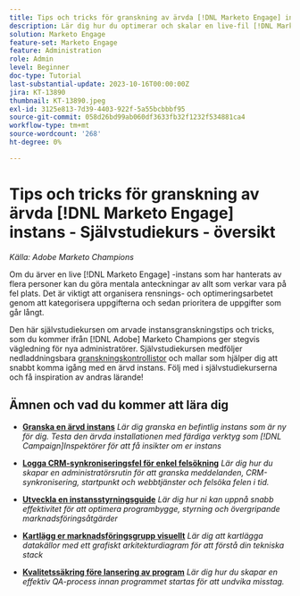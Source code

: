 ```yaml
---
title: Tips och tricks för granskning av ärvda [!DNL Marketo Engage] instance
description: Lär dig hur du optimerar och skalar en live-fil [!DNL Marketo Engage] instans som du ärvde.
solution: Marketo Engage
feature-set: Marketo Engage
feature: Administration
role: Admin
level: Beginner
doc-type: Tutorial
last-substantial-update: 2023-10-16T00:00:00Z
jira: KT-13890
thumbnail: KT-13890.jpeg
exl-id: 3125e813-7d39-4403-922f-5a55bcbbbf95
source-git-commit: 058d26bd99ab060df3633fb32f1232f534881ca4
workflow-type: tm+mt
source-wordcount: '268'
ht-degree: 0%

---
```


# Tips och tricks för granskning av ärvda [!DNL Marketo Engage] instans - Självstudiekurs - översikt

*Källa: Adobe Marketo Champions*

Om du ärver en live [!DNL Marketo Engage] -instans som har hanterats av flera personer kan du göra mentala anteckningar av allt som verkar vara på fel plats. Det är viktigt att organisera rensnings- och optimeringsarbetet genom att kategorisera uppgifterna och sedan prioritera de uppgifter som går långt.

Den här självstudiekursen om arvade instansgranskningstips och tricks, som du kommer ifrån [!DNL Adobe] Marketo Champions ger stegvis vägledning för nya administratörer. Självstudiekursen medföljer nedladdningsbara [granskningskontrollistor](https://experienceleague.adobe.com/docs/marketo/using/getting-started-with-marketo/inheriting-a-marketo-engage-instance/where-to-start.html) och mallar som hjälper dig att snabbt komma igång med en ärvd instans. Följ med i självstudiekurserna och få inspiration av andras lärande!

## Ämnen och vad du kommer att lära dig

* **[Granska en ärvd instans](/help/marketo-tutorial-inherited-instance/audit-an-inherted-instance.md)**
  *Lär dig granska en befintlig instans som är ny för dig. Testa den ärvda installationen med färdiga verktyg som [!DNL Campaign]Inspektörer för att få insikter om er instans*

* **[Logga CRM-synkroniseringsfel för enkel felsökning](/help/marketo-tutorial-inherited-instance/log-crm-sync-errors-for-easy-troubleshooting.md)**
  *Lär dig hur du skapar en administratörsrutin för att granska meddelanden, CRM-synkronisering, startpunkt och webbtjänster och felsöka felen i tid.*

* **[Utveckla en instansstyrningsguide](/help/marketo-tutorial-inherited-instance/develop-an-instance-governance-guide.md)**
  *Lär dig hur ni kan uppnå snabb effektivitet för att optimera programbygge, styrning och övergripande marknadsföringsåtgärder*

* **[Kartlägg er marknadsföringsgrupp visuellt](/help/marketo-tutorial-inherited-instance/create-a-visual-data-flow-diagram.md)**
  *Lär dig att kartlägga datakällor med ett grafiskt arkitekturdiagram för att förstå din tekniska stack*

* **[Kvalitetssäkring före lansering av program](/help/marketo-tutorial-inherited-instance/essential-program-pre-launch-qa.md)**
  *Lär dig hur du skapar en effektiv QA-process innan programmet startas för att undvika misstag.*
